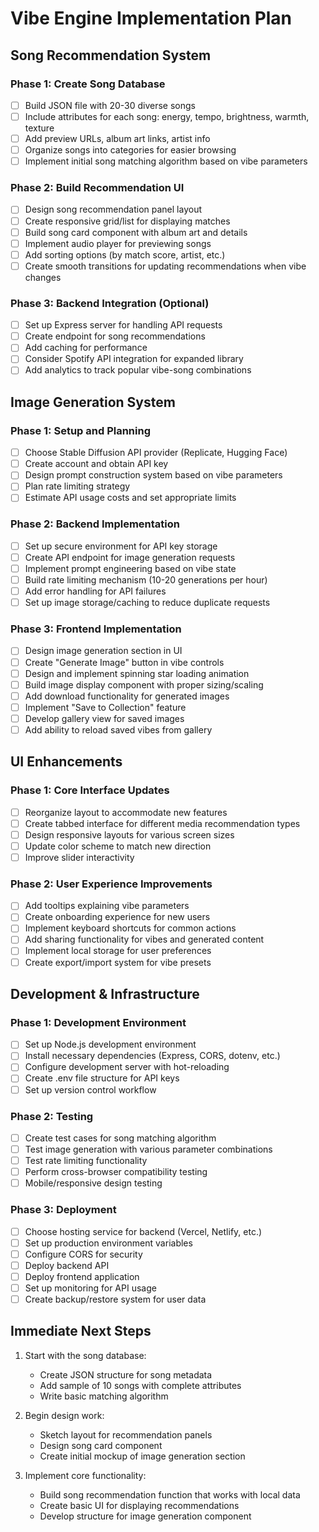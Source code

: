 # Vibe Engine Implementation Plan

## Song Recommendation System

### Phase 1: Create Song Database
- [ ] Build JSON file with 20-30 diverse songs
- [ ] Include attributes for each song: energy, tempo, brightness, warmth, texture
- [ ] Add preview URLs, album art links, artist info
- [ ] Organize songs into categories for easier browsing
- [ ] Implement initial song matching algorithm based on vibe parameters

### Phase 2: Build Recommendation UI
- [ ] Design song recommendation panel layout
- [ ] Create responsive grid/list for displaying matches
- [ ] Build song card component with album art and details
- [ ] Implement audio player for previewing songs
- [ ] Add sorting options (by match score, artist, etc.)
- [ ] Create smooth transitions for updating recommendations when vibe changes

### Phase 3: Backend Integration (Optional)
- [ ] Set up Express server for handling API requests
- [ ] Create endpoint for song recommendations
- [ ] Add caching for performance
- [ ] Consider Spotify API integration for expanded library
- [ ] Add analytics to track popular vibe-song combinations

## Image Generation System

### Phase 1: Setup and Planning
- [ ] Choose Stable Diffusion API provider (Replicate, Hugging Face)
- [ ] Create account and obtain API key
- [ ] Design prompt construction system based on vibe parameters
- [ ] Plan rate limiting strategy
- [ ] Estimate API usage costs and set appropriate limits

### Phase 2: Backend Implementation
- [ ] Set up secure environment for API key storage
- [ ] Create API endpoint for image generation requests
- [ ] Implement prompt engineering based on vibe state
- [ ] Build rate limiting mechanism (10-20 generations per hour)
- [ ] Add error handling for API failures
- [ ] Set up image storage/caching to reduce duplicate requests

### Phase 3: Frontend Implementation
- [ ] Design image generation section in UI
- [ ] Create "Generate Image" button in vibe controls
- [ ] Design and implement spinning star loading animation
- [ ] Build image display component with proper sizing/scaling
- [ ] Add download functionality for generated images
- [ ] Implement "Save to Collection" feature
- [ ] Develop gallery view for saved images
- [ ] Add ability to reload saved vibes from gallery

## UI Enhancements

### Phase 1: Core Interface Updates
- [ ] Reorganize layout to accommodate new features
- [ ] Create tabbed interface for different media recommendation types
- [ ] Design responsive layouts for various screen sizes
- [ ] Update color scheme to match new direction
- [ ] Improve slider interactivity

### Phase 2: User Experience Improvements
- [ ] Add tooltips explaining vibe parameters
- [ ] Create onboarding experience for new users
- [ ] Implement keyboard shortcuts for common actions
- [ ] Add sharing functionality for vibes and generated content
- [ ] Implement local storage for user preferences
- [ ] Create export/import system for vibe presets

## Development & Infrastructure

### Phase 1: Development Environment
- [ ] Set up Node.js development environment
- [ ] Install necessary dependencies (Express, CORS, dotenv, etc.)
- [ ] Configure development server with hot-reloading
- [ ] Create .env file structure for API keys
- [ ] Set up version control workflow

### Phase 2: Testing
- [ ] Create test cases for song matching algorithm
- [ ] Test image generation with various parameter combinations
- [ ] Test rate limiting functionality
- [ ] Perform cross-browser compatibility testing
- [ ] Mobile/responsive design testing

### Phase 3: Deployment
- [ ] Choose hosting service for backend (Vercel, Netlify, etc.)
- [ ] Set up production environment variables
- [ ] Configure CORS for security
- [ ] Deploy backend API
- [ ] Deploy frontend application
- [ ] Set up monitoring for API usage
- [ ] Create backup/restore system for user data

## Immediate Next Steps

1. Start with the song database:
   - Create JSON structure for song metadata
   - Add sample of 10 songs with complete attributes
   - Write basic matching algorithm

2. Begin design work:
   - Sketch layout for recommendation panels
   - Design song card component
   - Create initial mockup of image generation section

3. Implement core functionality:
   - Build song recommendation function that works with local data
   - Create basic UI for displaying recommendations
   - Develop structure for image generation component